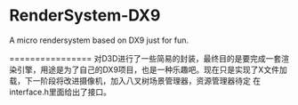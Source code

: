 RenderSystem-DX9
================

A micro rendersystem based on DX9 just for fun.

================
对D3D进行了一些简易的封装，最终目的是要完成一套渲染引擎，用途是为了自己的DX9项目，也是一种乐趣吧。现在只是实现了X文件加载，下一阶段将改进摄像机，加入八叉树场景管理器，资源管理器待定
在interface.h里面给出了接口。

